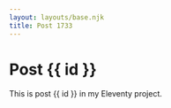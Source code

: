 ```yaml
---
layout: layouts/base.njk
title: Post 1733
---
```


# Post {{ id }}

This is post {{ id }} in my Eleventy project.

